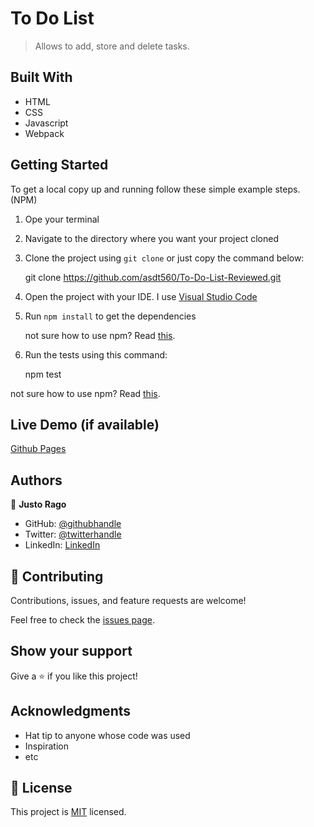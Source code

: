 # To Do List

> Allows to add, store and delete tasks.


## Built With

- HTML
- CSS
- Javascript
- Webpack

## Getting Started
To get a local copy up and running follow these simple example steps. (NPM)
1. Ope your terminal
2. Navigate to the directory where you want your project cloned
1. Clone the project using `git clone` or just copy the command below:
  
   git clone https://github.com/asdt560/To-Do-List-Reviewed.git
   
2. Open the project with your IDE. I use [Visual Studio Code](https://code.visualstudio.com/download)
3. Run `npm install` to get the dependencies

   not sure how to use npm? Read [this](https://docs.npmjs.com/downloading-and-installing-node-js-and-npm).
4. Run the tests using this command:
  
   npm test
   
  not sure how to use npm? Read [this](https://docs.npmjs.com/downloading-and-installing-node-js-and-npm).


## Live Demo (if available)

[Github Pages](https://asdt560.github.io/To-Do-List-Reviewed/)

## Authors

👤 **Justo Rago**

- GitHub: [@githubhandle](https://github.com/asdt560)
- Twitter: [@twitterhandle](https://twitter.com/JustoRago)
- LinkedIn: [LinkedIn]( www.linkedin.com/in/justo-rago-0714b5208)

## 🤝 Contributing

Contributions, issues, and feature requests are welcome!

Feel free to check the [issues page](../../issues/).

## Show your support

Give a ⭐️ if you like this project!

## Acknowledgments

- Hat tip to anyone whose code was used
- Inspiration
- etc

## 📝 License

This project is [MIT](./LICENSE) licensed.
